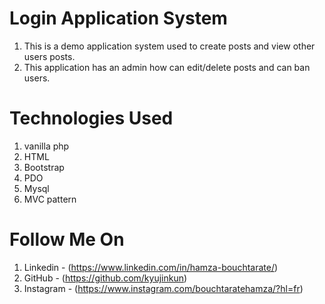 # Login Application System

1. This is a demo application system used to create posts and view other users posts.
2. This application has an admin how can edit/delete posts and can ban users.

# Technologies Used

1. vanilla php
2. HTML
3. Bootstrap
4. PDO
5. Mysql
6. MVC pattern

# Follow Me On

1. Linkedin - (https://www.linkedin.com/in/hamza-bouchtarate/)
2. GitHub - (https://github.com/kyujinkun)
3. Instagram - (https://www.instagram.com/bouchtaratehamza/?hl=fr)
